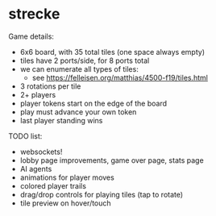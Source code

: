 # strecke

Game details:

 - 6x6 board, with 35 total tiles (one space always empty)
 - tiles have 2 ports/side, for 8 ports total
 - we can enumerate all types of tiles:
   - see https://felleisen.org/matthias/4500-f19/tiles.html
 - 3 rotations per tile
 - 2+ players
 - player tokens start on the edge of the board
 - play must advance your own token
 - last player standing wins

TODO list:

 - websockets!
 - lobby page improvements, game over page, stats page
 - AI agents
 - animations for player moves
 - colored player trails
 - drag/drop controls for playing tiles (tap to rotate)
 - tile preview on hover/touch

